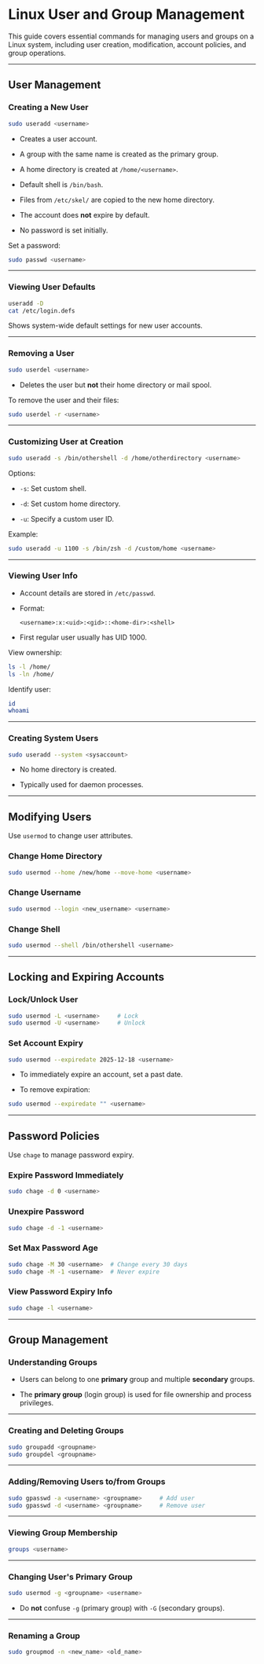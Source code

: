 # Linux User and Group Management

This guide covers essential commands for managing users and groups on a Linux system, including user creation, modification, account policies, and group operations.

----------

## User Management

### Creating a New User

```bash
sudo useradd <username>

```

-   Creates a user account.
    
-   A group with the same name is created as the primary group.
    
-   A home directory is created at `/home/<username>`.
    
-   Default shell is `/bin/bash`.
    
-   Files from `/etc/skel/` are copied to the new home directory.
    
-   The account does **not** expire by default.
    
-   No password is set initially.
    

Set a password:

```bash
sudo passwd <username>

```

----------

### Viewing User Defaults

```bash
useradd -D
cat /etc/login.defs

```

Shows system-wide default settings for new user accounts.

----------

### Removing a User

```bash
sudo userdel <username>

```

-   Deletes the user but **not** their home directory or mail spool.
    

To remove the user and their files:

```bash
sudo userdel -r <username>

```

----------

### Customizing User at Creation

```bash
sudo useradd -s /bin/othershell -d /home/otherdirectory <username>

```

Options:

-   `-s`: Set custom shell.
    
-   `-d`: Set custom home directory.
    
-   `-u`: Specify a custom user ID.
    

Example:

```bash
sudo useradd -u 1100 -s /bin/zsh -d /custom/home <username>

```

----------

### Viewing User Info

-   Account details are stored in `/etc/passwd`.
    
-   Format:
    
    ```
    <username>:x:<uid>:<gid>::<home-dir>:<shell>
    
    ```
    
-   First regular user usually has UID 1000.
    

View ownership:

```bash
ls -l /home/
ls -ln /home/

```

Identify user:

```bash
id
whoami

```

----------

### Creating System Users

```bash
sudo useradd --system <sysaccount>

```

-   No home directory is created.
    
-   Typically used for daemon processes.
    

----------

## Modifying Users

Use `usermod` to change user attributes.

### Change Home Directory

```bash
sudo usermod --home /new/home --move-home <username>

```

### Change Username

```bash
sudo usermod --login <new_username> <username>

```

### Change Shell

```bash
sudo usermod --shell /bin/othershell <username>

```

----------

## Locking and Expiring Accounts

### Lock/Unlock User

```bash
sudo usermod -L <username>     # Lock
sudo usermod -U <username>     # Unlock

```

### Set Account Expiry

```bash
sudo usermod --expiredate 2025-12-18 <username>

```

-   To immediately expire an account, set a past date.
    
-   To remove expiration:
    

```bash
sudo usermod --expiredate "" <username>

```

----------

## Password Policies

Use `chage` to manage password expiry.

### Expire Password Immediately

```bash
sudo chage -d 0 <username>

```

### Unexpire Password

```bash
sudo chage -d -1 <username>

```

### Set Max Password Age

```bash
sudo chage -M 30 <username>  # Change every 30 days
sudo chage -M -1 <username>  # Never expire

```

### View Password Expiry Info

```bash
sudo chage -l <username>

```

----------

## Group Management

### Understanding Groups

-   Users can belong to one **primary** group and multiple **secondary** groups.
    
-   The **primary group** (login group) is used for file ownership and process privileges.
    

----------

### Creating and Deleting Groups

```bash
sudo groupadd <groupname>
sudo groupdel <groupname>

```

----------

### Adding/Removing Users to/from Groups

```bash
sudo gpasswd -a <username> <groupname>     # Add user
sudo gpasswd -d <username> <groupname>     # Remove user

```

----------

### Viewing Group Membership

```bash
groups <username>

```

----------

### Changing User's Primary Group

```bash
sudo usermod -g <groupname> <username>

```

-   Do **not** confuse `-g` (primary group) with `-G` (secondary groups).
    

----------

### Renaming a Group

```bash
sudo groupmod -n <new_name> <old_name>

```
